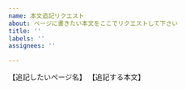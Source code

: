 ```yaml
---
name: 本文追記リクエスト
about: ページに書きたい本文をここでリクエストして下さい
title: ''
labels: ''
assignees: ''

---
```


【追記したいページ名】
【追記する本文】
